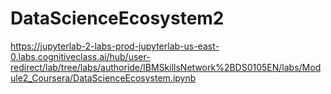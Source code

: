 # DataScienceEcosystem2

https://jupyterlab-2-labs-prod-jupyterlab-us-east-0.labs.cognitiveclass.ai/hub/user-redirect/lab/tree/labs/authoride/IBMSkillsNetwork%2BDS0105EN/labs/Module2_Coursera/DataScienceEcosystem.ipynb
